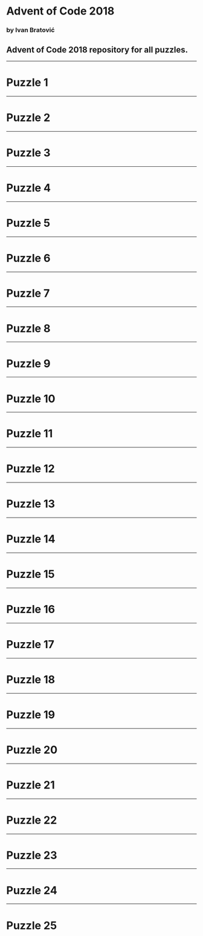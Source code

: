 # Advent of Code 2018
### **by Ivan Bratović**

## Advent of Code 2018 repository for all puzzles.

***
# Puzzle 1

***
# Puzzle 2

***
# Puzzle 3

***
# Puzzle 4

***
# Puzzle 5

***
# Puzzle 6

***
# Puzzle 7

***
# Puzzle 8

***
# Puzzle 9

***
# Puzzle 10

***
# Puzzle 11

***
# Puzzle 12

***
# Puzzle 13

***
# Puzzle 14

***
# Puzzle 15

***
# Puzzle 16

***
# Puzzle 17

***
# Puzzle 18

***
# Puzzle 19

***
# Puzzle 20

***
# Puzzle 21

***
# Puzzle 22

***
# Puzzle 23

***
# Puzzle 24

***
# Puzzle 25

